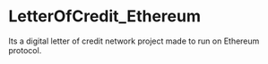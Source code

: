 # LetterOfCredit_Ethereum
Its a digital letter of credit network project made to run on Ethereum protocol.
